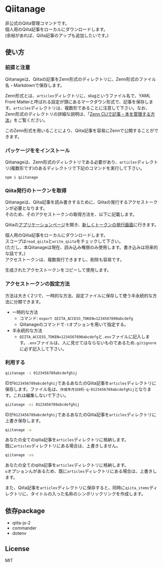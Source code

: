 # Qiitanage

非公式のQiita管理コマンドです。  
個人用のQiita記事をローカルにダウンロードします。  
(余裕があれば、Qiita記事のアップも追加したいです。)

## 使い方

### 前提と注意

Qiitanageは、Qiitaの記事をZenn形式のディレクトリに、Zenn形式のファイル名・Markdownで保存します。

Zenn形式とは、`articles`ディレクトリに、slugというファイル名で、YAML Front Matterと呼ばれる設定が頭にあるマークダウン形式で、記事を保存します。`articles`ディレクトリは、複数形であることに注意して下さい。なお、Zenn形式のディレクトリの詳細な説明は、「[Zenn CLIで記事・本を管理する方法](https://zenn.dev/zenn/articles/zenn-cli-guide)」をご覧ください。

このZenn形式を用いることにより、Qiita記事を容易にZennで公開することができます。

### パッケージををインストール

Qiitanageは、Zenn形式のディレクトリである必要があり、`articles`ディレクトリ(複数形です)のあるディレクトリで下記のコマンドを実行して下さい。

```
npm i qiitanage
```

### Qiita発行のトークンを取得

Qiitanageは、Qiita記事を読み書きするために、Qiitaの発行するアクセストークンが必要となります。  
そのため、そのアクセストークンの取得方法を、以下に記載します。  

Qiitaの[アプリケーションページ](https://qiita.com/settings/applications)を開き、[新しくトークンの発行画面](https://qiita.com/settings/tokens/new)に行きます。

個人用のQiita記事をローカルにダウンロードします。  
スコープは`read_qiita`と`write_qiita`をチェックして下さい。  
(ただし、本Qiitanageは現在、読み込み権限のみ使用します。書き込みは将来的な話です。)  
アクセストークンは、複数発行できますし、削除も容易です。

生成されたアクセストークンをコピーして使用します。

### アクセストークンの設定方法

方法は大きく2つで、一時的な方法、設定ファイルに保存して使う半永続的な方法に分類できます。

- 一時的な方法
  - コマンド: `export QIITA_ACCESS_TOKEN=1234567890abcdefg`
  - Qiitanageのコマンドで`-t`オプションを用いて指定する。
- 半永続的な方法
  - `QIITA_ACCESS_TOKEN=1234567890abcdefg`と`.env`ファイルに記入します。`.env`ファイルは、人に見せてはならないものであるため`.gitignore`に必ず記入して下さい。

### 利用する

```sh
qiitanage -i 0123456789abcdefghij
```
IDが`0123456789abcdefghij`であるあなたのQiita記事を`articles`ディレクトリに保存します。ファイル名は、`作成年月日8桁-q-0123456789abcdefghij`となります。これは編集しないで下さい。

```sh
qiitanage -oi 0123456789abcdefghij
```
IDが`0123456789abcdefghij`であるあなたのQiita記事を`articles`ディレクトリに上書き保存します。

```sh
qiitanage -a
```
あなたの全てのqiita記事を`articles`ディレクトリに格納します。  
既に`articles`ディレクトリにある場合は、上書きしません。

```sh
qiitanage -oa
```

あなたの全てのqiita記事を`articles`ディレクトリに格納します。  
`o`オプションんがあるため、既に`articles`ディレクトリにある場合は、上書きします。

また、Qiita記事を`articles`ディレクトリに保存すると、同時に`qiita_items`ディレクトリに、タイトルの入った名称のシンボリックリンクを作成します。

## 依存package

- qiita-js-2
- commander
- dotenv

## License

MIT
